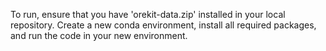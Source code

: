 To run, ensure that you have 'orekit-data.zip' installed in your local repository. Create a new conda environment, install all required packages, and run the code in your new environment.
